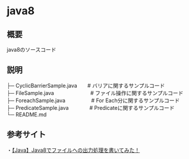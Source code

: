 # java8

## 概要
java8のソースコード

## 説明
├─ CyclicBarrierSample.java　　# バリアに関するサンプルコード  
├─ FileSample.java　　　　　　　# ファイル操作に関するサンプルコード  
├─ ForeachSample.java　　　　　# For Each分に関するサンプルコード  
├─ PredicateSample.java　　　　# Predicateに関するサンプルコード  
└─ README.md

## 参考サイト  
・[【Java】Java8でファイルへの出力処理を書いてみた！](https://traveler0401.com/java-file-output/)
